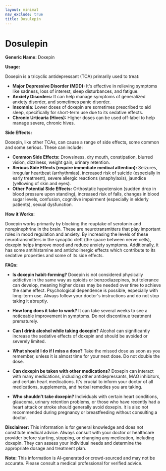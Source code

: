 ```yaml
---
layout: minimal
nav_exclude: true
title: Dosulepin
---
```


# Dosulepin

**Generic Name:** Doxepin

**Usage:**

Doxepin is a tricyclic antidepressant (TCA) primarily used to treat:

* **Major Depressive Disorder (MDD):**  It's effective in relieving symptoms like sadness, loss of interest, sleep disturbances, and fatigue.
* **Anxiety Disorders:**  It can help manage symptoms of generalized anxiety disorder, and sometimes panic disorder.
* **Insomnia:**  Lower doses of doxepin are sometimes prescribed to aid sleep, specifically for short-term use due to its sedative effects.
* **Chronic Urticaria (Hives):**  Higher doses can be used off-label to help manage severe, chronic hives.


**Side Effects:**

Doxepin, like other TCAs, can cause a range of side effects, some common and some serious.  These can include:

* **Common Side Effects:**  Drowsiness, dry mouth, constipation, blurred vision, dizziness, weight gain, urinary retention.
* **Serious Side Effects (require immediate medical attention):**  Seizures, irregular heartbeat (arrhythmias), increased risk of suicide (especially in early treatment), severe allergic reactions (anaphylaxis), jaundice (yellowing of skin and eyes).
* **Other Potential Side Effects:**  Orthostatic hypotension (sudden drop in blood pressure upon standing), increased risk of falls, changes in blood sugar levels, confusion, cognitive impairment (especially in elderly patients), sexual dysfunction.


**How it Works:**

Doxepin works primarily by blocking the reuptake of serotonin and norepinephrine in the brain. These are neurotransmitters that play important roles in mood regulation and anxiety. By increasing the levels of these neurotransmitters in the synaptic cleft (the space between nerve cells), doxepin helps improve mood and reduce anxiety symptoms.  Additionally, it has some antihistamine and anticholinergic effects which contribute to its sedative properties and some of its side effects.


**FAQs:**

* **Is doxepin habit-forming?**  Doxepin is not considered physically addictive in the same way as opioids or benzodiazepines, but tolerance can develop, meaning higher doses may be needed over time to achieve the same effect.  Psychological dependence is possible, especially with long-term use.  Always follow your doctor's instructions and do not stop taking it abruptly.

* **How long does it take to work?**  It can take several weeks to see a noticeable improvement in symptoms.  Do not discontinue treatment prematurely.

* **Can I drink alcohol while taking doxepin?**  Alcohol can significantly increase the sedative effects of doxepin and should be avoided or severely limited.

* **What should I do if I miss a dose?**  Take the missed dose as soon as you remember, unless it is almost time for your next dose.  Do not double the dose.

* **Can doxepin be taken with other medications?**  Doxepin can interact with many medications, including other antidepressants, MAO inhibitors, and certain heart medications. It's crucial to inform your doctor of all medications, supplements, and herbal remedies you are taking.

* **Who shouldn't take doxepin?**  Individuals with certain heart conditions, glaucoma, urinary retention problems, or those who have recently had a heart attack or stroke should generally avoid doxepin.  It is also not recommended during pregnancy or breastfeeding without consulting a doctor.


**Disclaimer:** This information is for general knowledge and does not constitute medical advice. Always consult with your doctor or healthcare provider before starting, stopping, or changing any medication, including doxepin. They can assess your individual needs and determine the appropriate dosage and treatment plan.


**Note:** This information is AI-generated or crowd-sourced and may not be accurate. Please consult a medical professional for verified advice.